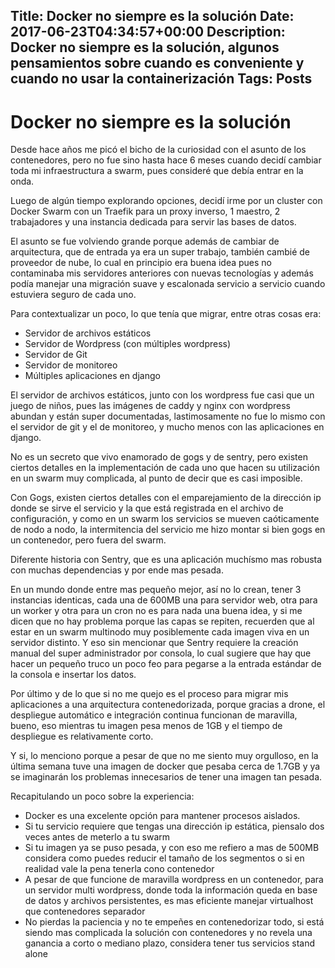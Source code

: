 Title: Docker no siempre es la solución
Date: 2017-06-23T04:34:57+00:00
Description: Docker no siempre es la solución, algunos pensamientos sobre cuando es conveniente y cuando no usar la containerización
Tags: Posts
---
# Docker no siempre es la solución

Desde hace años me picó el bicho de la curiosidad con el asunto de los contenedores, pero no fue sino hasta hace 6 meses cuando decidí cambiar toda mi infraestructura a swarm, pues consideré que debía entrar en la onda.

Luego de algún tiempo explorando opciones, decidí irme por un cluster con Docker Swarm con un Traefik para un proxy inverso, 1 maestro, 2 trabajadores y una instancia dedicada para servir las bases de datos.

El asunto se fue volviendo grande porque además de cambiar de arquitectura, que de entrada ya era un super trabajo, también cambié de proveedor de nube, lo cual en principio era buena idea pues no contaminaba mis servidores anteriores con nuevas tecnologías y además podía manejar una migración suave y escalonada servicio a servicio cuando estuviera seguro de cada uno.

Para contextualizar un poco, lo que tenía que migrar, entre otras cosas era:

- Servidor de archivos estáticos
- Servidor de Wordpress (con múltiples wordpress)
- Servidor de Git
- Servidor de monitoreo
- Múltiples aplicaciones en django

El servidor de archivos estáticos, junto con los wordpress fue casi que un juego de niños, pues las imágenes de caddy y nginx con wordpress abundan y están super documentadas, lastimosamente no fue lo mismo con el servidor de git y el de monitoreo, y mucho menos con las aplicaciones en django.

No es un secreto que vivo enamorado de gogs y de sentry, pero existen ciertos detalles en la implementación de cada uno que hacen su utilización en un swarm muy complicada, al punto de decir que es casi imposible.

Con Gogs, existen ciertos detalles con el emparejamiento de la dirección ip donde se sirve el servicio y la que está registrada en el archivo de configuración, y como en un swarm los servicios se mueven caóticamente de nodo a nodo, la intermitencia del servicio me hizo montar si bien gogs en un contenedor, pero fuera del swarm.

Diferente historia con Sentry, que es una aplicación muchísmo mas robusta con muchas dependencias y por ende mas pesada.

En un mundo donde entre mas pequeño mejor, así no lo crean, tener 3 instancias identicas, cada una de 600MB una para servidor web, otra para un worker y otra para un cron no es para nada una buena idea, y si me dicen que no hay problema porque las capas se repiten, recuerden que al estar en un swarm multinodo muy posiblemente cada imagen viva en un servidor distinto. Y eso sin mencionar que Sentry requiere la creación manual del super administrador por consola, lo cual sugiere que hay que hacer un pequeño truco un poco feo para pegarse a la entrada estándar de la consola e insertar los datos.

Por último y de lo que si no me quejo es el proceso para migrar mis aplicaciones a una arquitectura contenedorizada, porque gracias a drone, el despliegue automático e integración continua funcionan de maravilla, bueno, eso mientras tu imagen pesa menos de 1GB y el tiempo de despliegue es relativamente corto.

Y si, lo menciono porque a pesar de que no me siento muy orgulloso, en la última semana tuve una imagen de docker que pesaba cerca de 1.7GB y ya se imaginarán los problemas innecesarios de tener una imagen tan pesada.

Recapitulando un poco sobre la experiencia:

- Docker es una excelente opción para mantener procesos aislados.
- Si tu servicio requiere que tengas una dirección ip estática, piensalo dos veces antes de meterlo a tu swarm
- Si tu imagen ya se puso pesada, y con eso me refiero a mas de 500MB considera como puedes reducir el tamaño de los segmentos o si en realidad vale la pena tenerla cono contenedor
- A pesar de que funcione de maravilla wordpress en un contenedor, para un servidor multi wordpress, donde toda la información queda en base de datos y archivos persistentes, es mas eficiente manejar virtualhost que contenedores separador
- No pierdas la paciencia y no te empeñes en contenedorizar todo, si está siendo mas complicada la solución con contenedores y no revela una ganancia a corto o mediano plazo, considera tener tus servicios stand alone